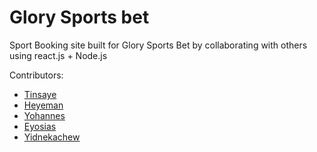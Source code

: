 # Glory Sports bet
Sport Booking site built for Glory Sports Bet by collaborating with others using react.js + Node.js

Contributors:
- [Tinsaye](https://github.com/tinsaye-simeneh)
- [Heyeman](https://github.com/Heyeman)
- [Yohannes](https://github.com/ye-we)
- [Eyosias](https://github.com/eyos-ias)
- [Yidnekachew](https://github.com/yidyedelina)

